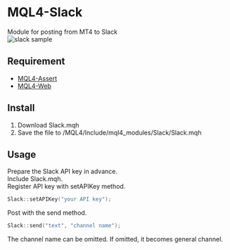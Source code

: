 # MQL4-Slack
Module for posting from MT4 to Slack  
![slack sample](https://user-images.githubusercontent.com/14832366/27253107-0b5e2446-53a9-11e7-8c5d-5f5bf1136e20.png)


## Requirement
- [MQL4-Assert](https://github.com/KeisukeIwabuchi/MQL4-Assert)
- [MQL4-Web](https://github.com/KeisukeIwabuchi/MQL4-Web)


## Install
1. Download Slack.mqh
2. Save the file to /MQL4/Include/mql4_modules/Slack/Slack.mqh


## Usage
Prepare the Slack API key in advance.  
Include Slack.mqh.  
Register API key with setAPIKey method.
``` cpp
Slack::setAPIKey("your API key");
```

Post with the send method.
``` cpp
Slack::send("text", "channel name");
```

The channel name can be omitted. If omitted, it becomes general channel.
